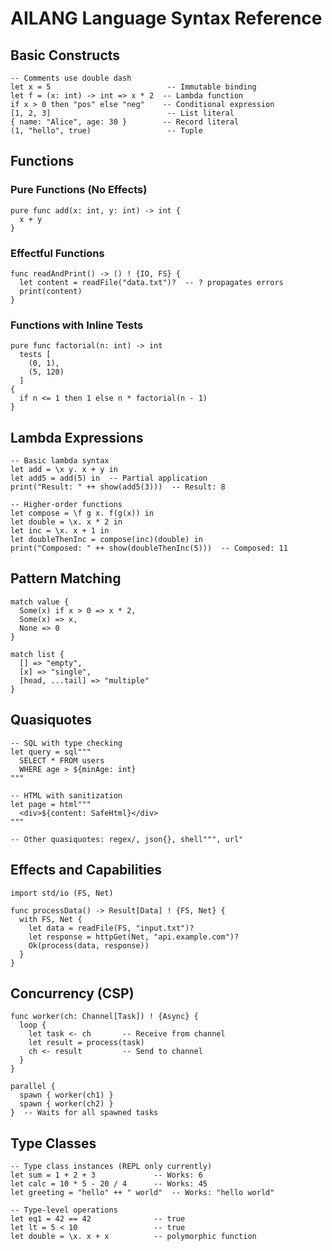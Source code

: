 # AILANG Language Syntax Reference

## Basic Constructs

```ailang
-- Comments use double dash
let x = 5                          -- Immutable binding
let f = (x: int) -> int => x * 2  -- Lambda function
if x > 0 then "pos" else "neg"    -- Conditional expression
[1, 2, 3]                          -- List literal
{ name: "Alice", age: 30 }        -- Record literal
(1, "hello", true)                 -- Tuple
```

## Functions

### Pure Functions (No Effects)
```ailang
pure func add(x: int, y: int) -> int {
  x + y
}
```

### Effectful Functions
```ailang
func readAndPrint() -> () ! {IO, FS} {
  let content = readFile("data.txt")?  -- ? propagates errors
  print(content)
}
```

### Functions with Inline Tests
```ailang
pure func factorial(n: int) -> int
  tests [
    (0, 1),
    (5, 120)
  ]
{
  if n <= 1 then 1 else n * factorial(n - 1)
}
```

## Lambda Expressions

```ailang
-- Basic lambda syntax
let add = \x y. x + y in
let add5 = add(5) in  -- Partial application
print("Result: " ++ show(add5(3)))  -- Result: 8

-- Higher-order functions
let compose = \f g x. f(g(x)) in
let double = \x. x * 2 in
let inc = \x. x + 1 in
let doubleThenInc = compose(inc)(double) in
print("Composed: " ++ show(doubleThenInc(5)))  -- Composed: 11
```

## Pattern Matching

```ailang
match value {
  Some(x) if x > 0 => x * 2,
  Some(x) => x,
  None => 0
}

match list {
  [] => "empty",
  [x] => "single",
  [head, ...tail] => "multiple"
}
```

## Quasiquotes

```ailang
-- SQL with type checking
let query = sql"""
  SELECT * FROM users 
  WHERE age > ${minAge: int}
"""

-- HTML with sanitization
let page = html"""
  <div>${content: SafeHtml}</div>
"""

-- Other quasiquotes: regex/, json{}, shell""", url"
```

## Effects and Capabilities

```ailang
import std/io (FS, Net)

func processData() -> Result[Data] ! {FS, Net} {
  with FS, Net {
    let data = readFile(FS, "input.txt")?
    let response = httpGet(Net, "api.example.com")?
    Ok(process(data, response))
  }
}
```

## Concurrency (CSP)

```ailang
func worker(ch: Channel[Task]) ! {Async} {
  loop {
    let task <- ch       -- Receive from channel
    let result = process(task)
    ch <- result         -- Send to channel
  }
}

parallel {
  spawn { worker(ch1) }
  spawn { worker(ch2) }
}  -- Waits for all spawned tasks
```

## Type Classes

```ailang
-- Type class instances (REPL only currently)
let sum = 1 + 2 + 3             -- Works: 6
let calc = 10 * 5 - 20 / 4      -- Works: 45
let greeting = "hello" ++ " world"  -- Works: "hello world"

-- Type-level operations
let eq1 = 42 == 42              -- true
let lt = 5 < 10                 -- true
let double = \x. x + x          -- polymorphic function
```
